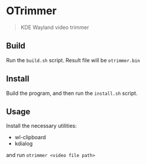 # OTrimmer

> KDE Wayland video trimmer

## Build

Run the `build.sh` script.
Result file will be `otrimmer.bin`

## Install

Build the program, and then run the `install.sh` script.

## Usage

Install the necessary utilities:
- wl-clipboard
- kdialog

and run `otrimmer <video file path>`